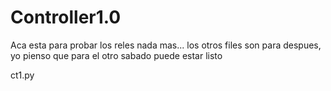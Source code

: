 # Controller1.0

Aca esta para probar los reles nada mas... los otros files son para despues, yo pienso que para el otro sabado puede estar listo 


ct1.py 
